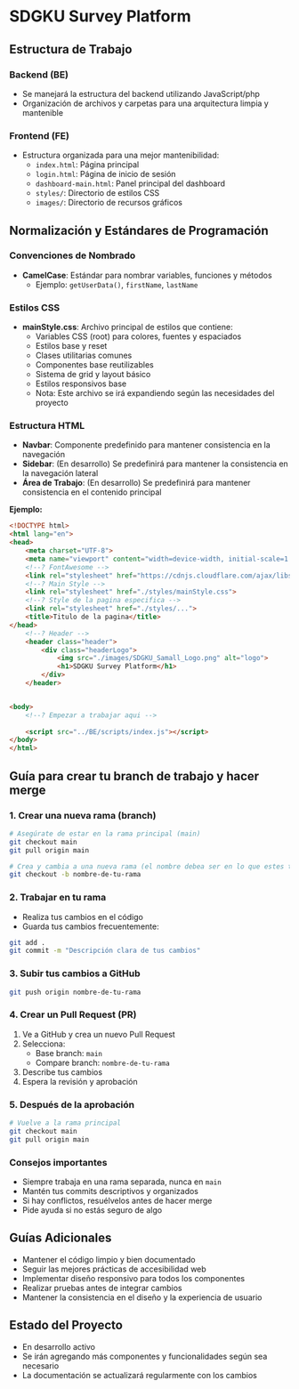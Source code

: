 # SDGKU Survey Platform

## Estructura de Trabajo

### Backend (BE)
- Se manejará la estructura del backend utilizando JavaScript/php
- Organización de archivos y carpetas para una arquitectura limpia y mantenible

### Frontend (FE)
- Estructura organizada para una mejor mantenibilidad:
  - `index.html`: Página principal
  - `login.html`: Página de inicio de sesión
  - `dashboard-main.html`: Panel principal del dashboard
  - `styles/`: Directorio de estilos CSS
  - `images/`: Directorio de recursos gráficos

## Normalización y Estándares de Programación

### Convenciones de Nombrado
- **CamelCase**: Estándar para nombrar variables, funciones y métodos
  - Ejemplo: `getUserData()`, `firstName`, `lastName`

### Estilos CSS
- **mainStyle.css**: Archivo principal de estilos que contiene:
  - Variables CSS (root) para colores, fuentes y espaciados
  - Estilos base y reset
  - Clases utilitarias comunes
  - Componentes base reutilizables
  - Sistema de grid y layout básico
  - Estilos responsivos base
  - Nota: Este archivo se irá expandiendo según las necesidades del proyecto

### Estructura HTML
- **Navbar**: Componente predefinido para mantener consistencia en la navegación
- **Sidebar**: (En desarrollo) Se predefinirá para mantener la consistencia en la navegación lateral
- **Área de Trabajo**: (En desarrollo) Se predefinirá para mantener consistencia en el contenido principal

**Ejemplo:**
``` html
<!DOCTYPE html>
<html lang="en">
<head>
    <meta charset="UTF-8">
    <meta name="viewport" content="width=device-width, initial-scale=1.0">
    <!--? FontAwesome -->
    <link rel="stylesheet" href="https://cdnjs.cloudflare.com/ajax/libs/font-awesome/6.0.0-beta3/css/all.min.css">
    <!--? Main Style -->
    <link rel="stylesheet" href="./styles/mainStyle.css">
    <!--? Style de la pagina especifica -->
    <link rel="stylesheet" href="./styles/...">
    <title>Titulo de la pagina</title>
</head>
    <!--? Header -->
    <header class="header">
        <div class="headerLogo">
            <img src="./images/SDGKU_Samall_Logo.png" alt="logo">
            <h1>SDGKU Survey Platform</h1>
        </div>
    </header>


<body>
    <!--? Empezar a trabajar aqui -->
    
    <script src="../BE/scripts/index.js"></script>
</body>
</html>
```

## Guía para crear tu branch de trabajo y hacer merge

### 1. Crear una nueva rama (branch)
```bash
# Asegúrate de estar en la rama principal (main)
git checkout main
git pull origin main

# Crea y cambia a una nueva rama (el nombre debea ser en lo que estes trabajando)
git checkout -b nombre-de-tu-rama
```

### 2. Trabajar en tu rama
- Realiza tus cambios en el código
- Guarda tus cambios frecuentemente:
```bash
git add .
git commit -m "Descripción clara de tus cambios"
```

### 3. Subir tus cambios a GitHub
```bash
git push origin nombre-de-tu-rama
```

### 4. Crear un Pull Request (PR)
1. Ve a GitHub y crea un nuevo Pull Request
2. Selecciona:
   - Base branch: `main`
   - Compare branch: `nombre-de-tu-rama`
3. Describe tus cambios
4. Espera la revisión y aprobación

### 5. Después de la aprobación
```bash
# Vuelve a la rama principal
git checkout main
git pull origin main
```

### Consejos importantes
- Siempre trabaja en una rama separada, nunca en `main`
- Mantén tus commits descriptivos y organizados
- Si hay conflictos, resuélvelos antes de hacer merge
- Pide ayuda si no estás seguro de algo

## Guías Adicionales
- Mantener el código limpio y bien documentado
- Seguir las mejores prácticas de accesibilidad web
- Implementar diseño responsivo para todos los componentes
- Realizar pruebas antes de integrar cambios
- Mantener la consistencia en el diseño y la experiencia de usuario

## Estado del Proyecto
- En desarrollo activo
- Se irán agregando más componentes y funcionalidades según sea necesario
- La documentación se actualizará regularmente con los cambios